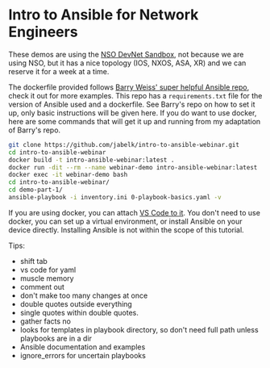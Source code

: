 # Intro to Ansible for Network Engineers

These demos are using the [NSO DevNet Sandbox](https://devnetsandbox.cisco.com/RM/Diagram/Index/43244b33-7af5-4e6b-9b48-58cadf3d2d24?diagramType=Topology), not because we are using NSO, but it has a nice topology (IOS, NXOS, ASA, XR) and we can reserve it for a week at a time.


The dockerfile provided follows [Barry Weiss' super helpful Ansible repo](https://github.com/barweiss45/Ansible-IOSXE-Always-On-Demo), check it out for more examples. This repo has a `requirements.txt` file for the version of Ansible used and a dockerfile. See Barry's repo on how to set it up, only basic instructions will be given here. If you do want to use docker, here are some commands that will get it up and running from my adaptation of Barry's repo.


```bash
git clone https://github.com/jabelk/intro-to-ansible-webinar.git
cd intro-to-ansible-webinar
docker build -t intro-ansible-webinar:latest .
docker run -dit --rm --name webinar-demo intro-ansible-webinar:latest
docker exec -it webinar-demo bash
cd intro-to-ansible-webinar/
cd demo-part-1/
ansible-playbook -i inventory.ini 0-playbook-basics.yaml -v
```

If you are using docker, you can attach [VS Code to it](https://code.visualstudio.com/docs/remote/attach-container). You don't need to use docker, you can set up a virtual environment, or install Ansible on your device directly. Installing Ansible is not within the scope of this tutorial.

Tips:

- shift tab
- vs code for yaml
- muscle memory
- comment out
- don't make too many changes at once
- double quotes outside everything
- single quotes within double quotes.
- gather facts no
- looks for templates in playbook directory, so don't need full path unless playbooks are in a dir
- Ansible documentation and examples
- ignore_errors for uncertain playbooks